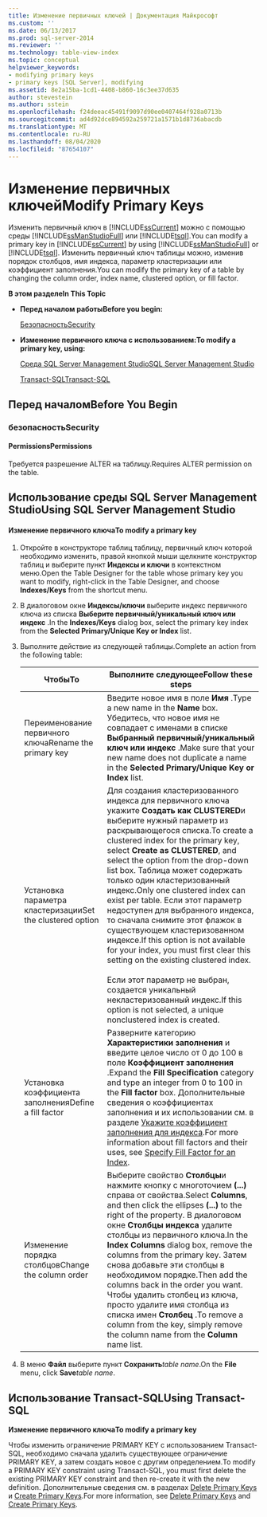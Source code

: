 ```yaml
---
title: Изменение первичных ключей | Документация Майкрософт
ms.custom: ''
ms.date: 06/13/2017
ms.prod: sql-server-2014
ms.reviewer: ''
ms.technology: table-view-index
ms.topic: conceptual
helpviewer_keywords:
- modifying primary keys
- primary keys [SQL Server], modifying
ms.assetid: 8e2a15ba-1cd1-4408-b860-16c3ee37d635
author: stevestein
ms.author: sstein
ms.openlocfilehash: f24deeac45491f9097d90ee0407464f928a0713b
ms.sourcegitcommit: ad4d92dce894592a259721a1571b1d8736abacdb
ms.translationtype: MT
ms.contentlocale: ru-RU
ms.lasthandoff: 08/04/2020
ms.locfileid: "87654107"
---
```

# <a name="modify-primary-keys"></a><span data-ttu-id="064b2-102">Изменение первичных ключей</span><span class="sxs-lookup"><span data-stu-id="064b2-102">Modify Primary Keys</span></span>
  <span data-ttu-id="064b2-103">Изменить первичный ключ в [!INCLUDE[ssCurrent](../../includes/sscurrent-md.md)] можно с помощью среды [!INCLUDE[ssManStudioFull](../../includes/ssmanstudiofull-md.md)] или [!INCLUDE[tsql](../../includes/tsql-md.md)].</span><span class="sxs-lookup"><span data-stu-id="064b2-103">You can modify a primary key in [!INCLUDE[ssCurrent](../../includes/sscurrent-md.md)] by using [!INCLUDE[ssManStudioFull](../../includes/ssmanstudiofull-md.md)] or [!INCLUDE[tsql](../../includes/tsql-md.md)].</span></span> <span data-ttu-id="064b2-104">Изменить первичный ключ таблицы можно, изменив порядок столбцов, имя индекса, параметр кластеризации или коэффициент заполнения.</span><span class="sxs-lookup"><span data-stu-id="064b2-104">You can modify the primary key of a table by changing the column order, index name, clustered option, or fill factor.</span></span>  
  
 <span data-ttu-id="064b2-105">**В этом разделе**</span><span class="sxs-lookup"><span data-stu-id="064b2-105">**In This Topic**</span></span>  
  
-   <span data-ttu-id="064b2-106">**Перед началом работы**</span><span class="sxs-lookup"><span data-stu-id="064b2-106">**Before you begin:**</span></span>  
  
     [<span data-ttu-id="064b2-107">Безопасность</span><span class="sxs-lookup"><span data-stu-id="064b2-107">Security</span></span>](#Security)  
  
-   <span data-ttu-id="064b2-108">**Изменение первичного ключа с использованием:**</span><span class="sxs-lookup"><span data-stu-id="064b2-108">**To modify a primary key, using:**</span></span>  
  
     [<span data-ttu-id="064b2-109">Среда SQL Server Management Studio</span><span class="sxs-lookup"><span data-stu-id="064b2-109">SQL Server Management Studio</span></span>](#SSMSProcedure)  
  
     [<span data-ttu-id="064b2-110">Transact-SQL</span><span class="sxs-lookup"><span data-stu-id="064b2-110">Transact-SQL</span></span>](#TsqlProcedure)  
  
##  <a name="before-you-begin"></a><a name="BeforeYouBegin"></a> <span data-ttu-id="064b2-111">Перед началом</span><span class="sxs-lookup"><span data-stu-id="064b2-111">Before You Begin</span></span>  
  
###  <a name="security"></a><a name="Security"></a> <span data-ttu-id="064b2-112">безопасность</span><span class="sxs-lookup"><span data-stu-id="064b2-112">Security</span></span>  
  
####  <a name="permissions"></a><a name="Permissions"></a> <span data-ttu-id="064b2-113">Permissions</span><span class="sxs-lookup"><span data-stu-id="064b2-113">Permissions</span></span>  
 <span data-ttu-id="064b2-114">Требуется разрешение ALTER на таблицу.</span><span class="sxs-lookup"><span data-stu-id="064b2-114">Requires ALTER permission on the table.</span></span>  
  
##  <a name="using-sql-server-management-studio"></a><a name="SSMSProcedure"></a> <span data-ttu-id="064b2-115">Использование среды SQL Server Management Studio</span><span class="sxs-lookup"><span data-stu-id="064b2-115">Using SQL Server Management Studio</span></span>  
  
#### <a name="to-modify-a-primary-key"></a><span data-ttu-id="064b2-116">Изменение первичного ключа</span><span class="sxs-lookup"><span data-stu-id="064b2-116">To modify a primary key</span></span>  
  
1.  <span data-ttu-id="064b2-117">Откройте в конструкторе таблиц таблицу, первичный ключ которой необходимо изменить, правой кнопкой мыши щелкните конструктор таблиц и выберите пункт **Индексы и ключи** в контекстном меню.</span><span class="sxs-lookup"><span data-stu-id="064b2-117">Open the Table Designer for the table whose primary key you want to modify, right-click in the Table Designer, and choose **Indexes/Keys** from the shortcut menu.</span></span>  
  
2.  <span data-ttu-id="064b2-118">В диалоговом окне **Индексы/ключи** выберите индекс первичного ключа из списка **Выберите первичный/уникальный ключ или индекс** .</span><span class="sxs-lookup"><span data-stu-id="064b2-118">In the **Indexes/Keys** dialog box, select the primary key index from the **Selected Primary/Unique Key or Index** list.</span></span>  
  
3.  <span data-ttu-id="064b2-119">Выполните действие из следующей таблицы.</span><span class="sxs-lookup"><span data-stu-id="064b2-119">Complete an action from the following table:</span></span>  
  
    |<span data-ttu-id="064b2-120">Чтобы</span><span class="sxs-lookup"><span data-stu-id="064b2-120">To</span></span>|<span data-ttu-id="064b2-121">Выполните следующее</span><span class="sxs-lookup"><span data-stu-id="064b2-121">Follow these steps</span></span>|  
    |--------|------------------------|  
    |<span data-ttu-id="064b2-122">Переименование первичного ключа</span><span class="sxs-lookup"><span data-stu-id="064b2-122">Rename the primary key</span></span>|<span data-ttu-id="064b2-123">Введите новое имя в поле **Имя** .</span><span class="sxs-lookup"><span data-stu-id="064b2-123">Type a new name in the **Name** box.</span></span> <span data-ttu-id="064b2-124">Убедитесь, что новое имя не совпадает с именами в списке **Выбранный первичный/уникальный ключ или индекс** .</span><span class="sxs-lookup"><span data-stu-id="064b2-124">Make sure that your new name does not duplicate a name in the **Selected Primary/Unique Key or Index** list.</span></span>|  
    |<span data-ttu-id="064b2-125">Установка параметра кластеризации</span><span class="sxs-lookup"><span data-stu-id="064b2-125">Set the clustered option</span></span>|<span data-ttu-id="064b2-126">Для создания кластеризованного индекса для первичного ключа укажите **Создать как CLUSTERED**и выберите нужный параметр из раскрывающегося списка.</span><span class="sxs-lookup"><span data-stu-id="064b2-126">To create a clustered index for the primary key, select **Create as CLUSTERED**, and select the option from the drop-down list box.</span></span> <span data-ttu-id="064b2-127">Таблица может содержать только один кластеризованный индекс.</span><span class="sxs-lookup"><span data-stu-id="064b2-127">Only one clustered index can exist per table.</span></span> <span data-ttu-id="064b2-128">Если этот параметр недоступен для выбранного индекса, то сначала снимите этот флажок в существующем кластеризованном индексе.</span><span class="sxs-lookup"><span data-stu-id="064b2-128">If this option is not available for your index, you must first clear this setting on the existing clustered index.</span></span><br /><br /> <span data-ttu-id="064b2-129">Если этот параметр не выбран, создается уникальный некластеризованный индекс.</span><span class="sxs-lookup"><span data-stu-id="064b2-129">If this option is not selected, a unique nonclustered index is created.</span></span>|  
    |<span data-ttu-id="064b2-130">Установка коэффициента заполнения</span><span class="sxs-lookup"><span data-stu-id="064b2-130">Define a fill factor</span></span>|<span data-ttu-id="064b2-131">Разверните категорию **Характеристики заполнения** и введите целое число от 0 до 100 в поле **Коэффициент заполнения** .</span><span class="sxs-lookup"><span data-stu-id="064b2-131">Expand the **Fill Specification** category and type an integer from 0 to 100 in the **Fill factor** box.</span></span> <span data-ttu-id="064b2-132">Дополнительные сведения о коэффициентах заполнения и их использовании см. в разделе [Укажите коэффициент заполнения для индекса](../indexes/specify-fill-factor-for-an-index.md).</span><span class="sxs-lookup"><span data-stu-id="064b2-132">For more information about fill factors and their uses, see [Specify Fill Factor for an Index](../indexes/specify-fill-factor-for-an-index.md).</span></span>|  
    |<span data-ttu-id="064b2-133">Изменение порядка столбцов</span><span class="sxs-lookup"><span data-stu-id="064b2-133">Change the column order</span></span>|<span data-ttu-id="064b2-134">Выберите свойство **Столбцы**и нажмите кнопку с многоточием **(...)** справа от свойства.</span><span class="sxs-lookup"><span data-stu-id="064b2-134">Select **Columns**, and then click the ellipses **(...)** to the right of the property.</span></span> <span data-ttu-id="064b2-135">В диалоговом окне  **Столбцы индекса** удалите столбцы из первичного ключа.</span><span class="sxs-lookup"><span data-stu-id="064b2-135">In the  **Index Columns** dialog box, remove the columns from the primary key.</span></span> <span data-ttu-id="064b2-136">Затем снова добавьте эти столбцы в необходимом порядке.</span><span class="sxs-lookup"><span data-stu-id="064b2-136">Then add the columns back in the order you want.</span></span> <span data-ttu-id="064b2-137">Чтобы удалить столбец из ключа, просто удалите имя столбца из списка имен **Столбец** .</span><span class="sxs-lookup"><span data-stu-id="064b2-137">To remove a column from the key, simply remove the column name from the **Column** name list.</span></span>|  
  
4.  <span data-ttu-id="064b2-138">В меню **Файл** выберите пункт **Сохранить**_table name_.</span><span class="sxs-lookup"><span data-stu-id="064b2-138">On the **File** menu, click **Save**_table name_.</span></span>  
  
##  <a name="using-transact-sql"></a><a name="TsqlProcedure"></a> <span data-ttu-id="064b2-139">Использование Transact-SQL</span><span class="sxs-lookup"><span data-stu-id="064b2-139">Using Transact-SQL</span></span>  
 <span data-ttu-id="064b2-140">**Изменение первичного ключа**</span><span class="sxs-lookup"><span data-stu-id="064b2-140">**To modify a primary key**</span></span>  
  
 <span data-ttu-id="064b2-141">Чтобы изменить ограничение PRIMARY KEY с использованием Transact-SQL, необходимо сначала удалить существующее ограничение PRIMARY KEY, а затем создать новое с другим определением.</span><span class="sxs-lookup"><span data-stu-id="064b2-141">To modify a PRIMARY KEY constraint using Transact-SQL, you must first delete the existing PRIMARY KEY constraint and then re-create it with the new definition.</span></span> <span data-ttu-id="064b2-142">Дополнительные сведения см. в разделах [Delete Primary Keys](delete-primary-keys.md) и [Create Primary Keys](create-primary-keys.md).</span><span class="sxs-lookup"><span data-stu-id="064b2-142">For more information, see [Delete Primary Keys](delete-primary-keys.md) and [Create Primary Keys](create-primary-keys.md).</span></span>  
  
###  <a name="TsqlExample"></a>  
